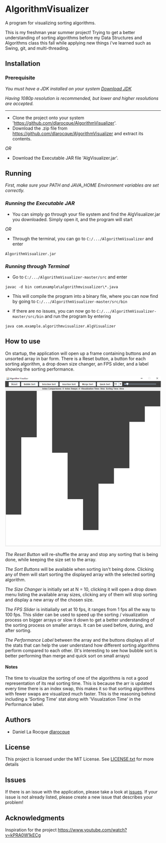 # AlgorithmVisualizer

A program for visualizing sorting algorithms.

This is my freshman year summer project!  Trying to get a better understanding of sorting algorithms before my Data Structures and Algorithms class this fall while applying new things i've learned such as Swing, git, and multi-threading.

## Installation

### Prerequisite

*You must have a JDK installed on your system [Download JDK](https://www.oracle.com/java/technologies/javase-downloads.html)*

*Having 1080p resolution is recommended, but lower and higher resolutions are accepted.*

-----------------------------------------------

- Clone the project onto your system 'https://github.com/dlarocque/AlgorithmVisualizer'.
- Download the .zip file from https://github.com/dlarocque/AlgorithmVisualizer and extract its contents.

*OR*
- Download the Executable JAR file 'AlgVisualizer.jar'.



## Running

*First, make sure your PATH and JAVA_HOME Environment variables are set correctly.*

### _Running the Executable JAR_

- You can simply go through your file system and find the AlgVisualizer.jar you downloaded.  Simply open it, and the program will start

*OR*

- Through the terminal, you can go to `C:/.../AlgorithmVisualizer` and enter

`AlgorithmVisualizer.jar`

### _Running through Terminal_

- Go to `C:/.../AlgorithmVisualizer-master/src` and enter

`javac -d bin com\example\algorithmvisualizer\*.java`

- This will compile the program into a binary file, where you can now find by going to `C:/.../AlgorithmVisualizer-master/src/bin`

- If there are no issues, you can now go to  `C:/.../AlgorithmVisualizer-master/src/bin` and run the program by entering

`java com.example.algorithmvisualizer.AlgVisualizer`

## How to use 

On startup, the application will open up a frame containing buttons and an unsorted array in bar form.  There is a Reset button, a button for each sorting algorithm, a drop down size changer, an FPS slider, and a label showing the sorting performance.

![Startup](https://github.com/dlarocque/AlgorithmVisualizer/blob/master/images/Startup.PNG)

_The Reset Button_ will re-shuffle the array and stop any sorting that is being done, while keeping the size set to the array.

_The Sort Buttons_ will be available when sorting isn't being done.  Clicking any of them will start sorting the displayed array with the selected sorting algorithm.

_The Size Changer_ is initially set at N = 10, clicking it will open a drop down menu listing the available array sizes, clicking any of them will stop sorting and display a new array of the chosen size.

_The FPS Slider_ is initialially set at 10 fps, it ranges from 1 fps all the way to 100 fps.  This slider can be used to speed up the sorting / visualization process on bigger arrays or slow it down to get a better understanding of the sorting process on smaller arrays.  It can be used before, during, and after sorting.

_The Performance Label_ between the array and the buttons displays all of the stats that can help the user understand how different sorting algorithms perform compared to each other.  (It's interesting to see how bubble sort is better performing than merge and quick sort on small arrays)

#### Notes

The time to visualize the sorting of one of the algorithms is not a good representation of its real sorting time.  This is because the arr is updated every time there is an index swap, this makes it so that sorting algorithms with fewer swaps are visualized much faster.  This is the reasoning behind including a 'Sorting Time' stat along with 'Visualzation Time' in the Performance label.

## Authors

- Daniel La Rocque    [dlarocque](https://github.com/dlarocque)

## License

This project is licensed under the MIT License.  See [LICENSE.txt](https://github.com/dlarocque/AlgorithmVisualizer/blob/master/LICENSE.txt) for more details

## Issues

If there is an issue with the application, please take a look at [issues](https://github.com/dlarocque/AlgorithmVisualizer/issues).  If your issue is not already listed, please create a new issue that describes your problem!

## Acknowledgments

Inspiration for the project https://www.youtube.com/watch?v=kPRA0W1kECg


